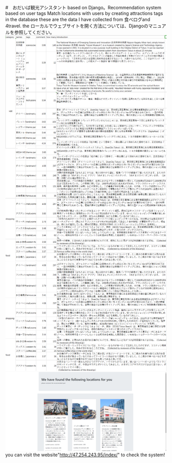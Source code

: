#　おだいば観光アシスタント
based on Django。Recommendation system based on user tags
Match locations with users by creating attractions tags in the database
these are the data I have collected from 食べログand 4travel.
the ローカルでウェブサイトを開く方法については、Djangoのマニュアルを参照してください。
![data for visit](https://github.com/JIAOJINYU/-/blob/master/1.png)
![data for shopping](https://github.com/JIAOJINYU/-/blob/master/2.png)
![data for food](https://github.com/JIAOJINYU/-/blob/master/3.png)
![data for food](https://github.com/JIAOJINYU/-/blob/master/6.png)
you can visit the website"http://47.254.243.95/index/" to check the system!
